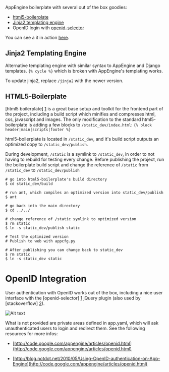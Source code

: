 AppEngine boilerplate with several out of the box goodies:

* [html5-boilerplate](https://github.com/paulirish/html5-boilerplate)
* [Jinja2 templating engine](https://github.com/mitsuhiko/jinja2)
* OpenID login with [openid-selector](http://code.google.com/p/openid-selector/)

You can see a it in action [here](http://ae-boilerplate.appspot.com).

Jinja2 Templating Engine
------------------------
Alternative templating engine with similar syntax to AppEngine and Django
templates. ``{% cycle %}`` which is broken with AppEngine's templating works.

To update jinja2, replace ``/jinja2`` with the newer version. 

HTML5-Boilerplate
-----------------
[html5 boilerplate] [1] is a great base setup and toolkit for the frontend part of the 
project, including a build script which minifies and compresses html, css, javascript and 
images. The only modification to the standard html5-boilerplate is adding a 
few blocks to ``/static_dev/index.html``: ``{% block header|main|scripts|footer %}``

html5-boilerplate is located in ``/static_dev``, and it's build script 
outputs an optimized copy to ``/static_dev/publish``.

During development, ``/static`` is a symlink to ``/static_dev``, in order to 
not having to rebuild for testing every change. Before publishing the project, 
run the boilerplate build script and change the reference of ``/static`` from 
``/static_dev`` to ``/static_dev/publish``

    # go into html5-boilerplate's build directory    
    $ cd static_dev/build 
    
    # run ant, which compiles an optimized version into static_dev/publish
    $ ant
    
    # go back into the main directory
    $ cd ../../
    
    # change reference of /static symlink to optimized version
    $ rm static
    $ ln -s static_dev/publish static
    
    # Test the optimized version
    # Publish to web with appcfg.py
    
    # After publishing you can change back to static_dev
    $ rm static
    $ ln -s static_dev static
     
   [1]: https://github.com/paulirish/html5-boilerplate
    
OpenID Integration
==================

User authentication with OpenID works out of the box, including a nice user 
interface with the [openid-selector] [1] jQuery plugin (also used by [stackoverflow] [2]).

![Alt text](http://lh4.ggpht.com/_IfEh7XYTTeE/STA1yGHn79I/AAAAAAAAADc/IXKrRpick4w/step1.png)

What is not provided are private areas defined in app.yaml, which will ask
unauthenticated users to login and redirect them. See the following resources
for more infos:

* [http://code.google.com/appengine/articles/openid.html](http://code.google.com/appengine/articles/openid.html)
* [http://blog.notdot.net/2010/05/Using-OpenID-authentication-on-App-Engine](http://code.google.com/appengine/articles/openid.html)
    
   [1]: http://code.google.com/p/openid-selector/
   [2]: http://stackoverflow.com/users/login

